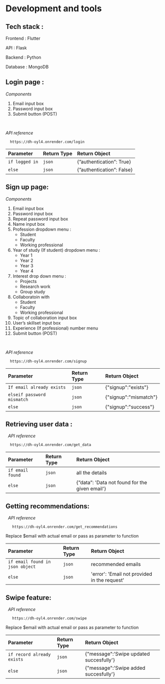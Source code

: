 # Development and tools

## Tech stack :

Frontend : Flutter

API : Flask

Backend : Python

Database : MongoDB

## Login page :
*Components*

1. Email input box
2. Password input box
3. Submit button (POST)

&nbsp;

*API reference*

```http (POST)
  https://dh-oyl4.onrender.com/login
```

| Parameter | Return Type     | Return Object                  |
| :-------- | :------- | :-------------------------------- |
| `if logged in`      | `json` | {”authentication”: True}|
| `else`      | `json` | {”authentication”: False}|



## Sign up page:

*Components*

1. Email input box
2. Password input box
3. Repeat password input box
4. Name input box
5. Profession dropdown menu :
    - Student
    - Faculty
    - Working professional
6. Year of study (If student) dropdown menu :
    - Year 1
    - Year 2
    - Year 3
    - Year 4
7. Interest drop down menu :
    - Projects
    - Research work
    - Group study
8. Collaboratoin with
    - Student
    - Faculty
    - Working professional
9. Topic of collaboration input box
10. User’s skillset input box
11. Experience (If professional) number menu 
12. Submit button (POST)

&nbsp;

*API reference*

```http (POST)
  https://dh-oyl4.onrender.com/signup
```

| Parameter | Return Type     | Return Object                      |
| :-------- | :------- | :-------------------------------- |
| `If email already exists`      | `json` | {"signup":"exists"} |
| `elseif password mismatch`      | `json` | {"signup":"mismatch"} |
| `else`      | `json` | {"signup":"success"} |


## Retrieving user data :

&nbsp;
*API reference*

```http (POST)
  https://dh-oyl4.onrender.com/get_data
```


| Parameter | Return Type     | Return Object                  |
| :-------- | :------- | :-------------------------------- |
| `if email found`      | `json` | all the details|
| `else`      | `json` | {”data”: 'Data not found for the given email'}|


## Getting recommendations:

&nbsp;
*API reference*

```http (POST)
   https://dh-oyl4.onrender.com/get_recommendations
```

Replace $email with actual email or pass as parameter to function

| Parameter | Return Type     | Return Object                  |
| :-------- | :------- | :-------------------------------- |
| `if email found in json object`      | `json` | recommended emails|
| `else`      | `json` | 'error': 'Email not provided in the request'|

## Swipe feature:

&nbsp;
*API reference*

```http (POST)
   https://dh-oyl4.onrender.com/swipe
```

Replace $email with actual email or pass as parameter to function

| Parameter | Return Type     | Return Object                  |
| :-------- | :------- | :-------------------------------- |
| `if record already exists`      | `json` | {"message":'Swipe updated succesfully'}|
| `else`      | `json` | {"message":'Swipe added succesfully'}|




